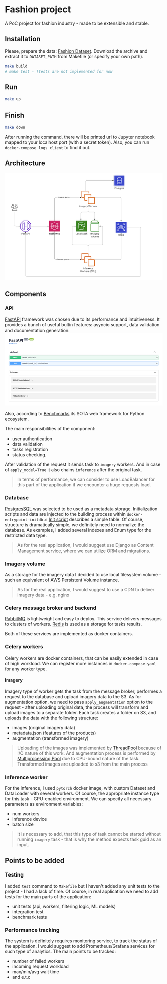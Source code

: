 Fashion project
====================
A PoC project for fashion industry - made to be extensible and stable.

## Installation
Please, prepare the data: [Fashion Dataset](https://www.kaggle.com/paramaggarwal/fashion-product-images-small). Download the archive and extract it to `DATASET_PATH` from Makefile (or specify your own path).
```sh
make build
# make test - !tests are not implemented for now
```
## Run
```sh
make up
```
## Finish
```sh
make down
```
After running the command, there will be printed url to Jupyter notebook mapped to your localhost port (with a secret token). Also, you can run `docker-compose logs client` to find it out.
## Architecture
![Architecture](./docs/diagrams/architecture.png)
## Components
### API
[FastAPI](https://fastapi.tiangolo.com/) framework was chosen due to its performance and intuitiveness.
It provides a bunch of useful bultin features: asyncio support, data validation and documentation generation:
![Documentation](./docs/images/swagger.png)

Also, according to [Benchmarks](https://www.techempower.com/benchmarks/#section=test&runid=7464e520-0dc2-473d-bd34-dbdfd7e85911&hw=ph&test=query&l=zijzen-7)
its SOTA web framework for Python ecosystem.

The main responsibilities of the component: 
- user authentication
- data validation 
- tasks registration
- status checking.

After validation of the request it sends task to `imagery` workers. And in case of `apply_model=True` it also chains `inference` after the original task. 

> In terms of performance, we can consider to use LoadBalancer for this part of the application if we encounter a huge requests load.
### Database
[PostgresSQL](https://www.postgresql.org/) was selected to be used as a metadata storage.
Initialization scripts and data are injected to the building process within `docker-entrypoint-initdb.d`
[Init script](src/database/sql/init.sql) describes a simple table. Of course, structure is dramatically simple, we definitely need to normalize the database.
As examples, I added several indexes and Enum type for the restricted data type.
>As for the real application, I would suggest use Django as Content Management service, where we can utilize ORM and migrations.
### Imagery volume
As a storage for the imagery data I decided to use local filesystem volume - such an equivalent of AWS Persistent Volume instance.
> As for the real application, I would suggest to use a CDN to deliver imagery data - e.g. nginx
 
### Celery message broker and backend
[RabbitMQ](https://www.rabbitmq.com/) is lightweight and easy to deploy. This service delivers messages to clusters of workers.
[Redis](https://redis.io/) is used as a storage for tasks results.

Both of these services are implemented as docker containers.
### Celery workers
Celery workers are docker containers, that can be easily extended in case of high workload. We can register more instances in `docker-compose.yaml` for any worker type.
#### Imagery
Imagery type of worker gets the task from the message broker, performes a request to the database and upload imagery data to the S3.
As for augmentation option, we need to pass `apply_augmentation` option to the request - after uploading original data, the process
will transform and upload images to a separate folder. Each task creates a folder on S3, and uploads the data with the following structure:
- images (original imagery data)
- metadata.json (features of the products)
- augmentation (transformed imagery)
> Uploading of the images was implemented by [ThreadPool](src/workers/imagery/app/uploader.py) because of I/O nature of this work.
> And augmentation process is performed by [Multiprocessing Pool](src/workers/imagery/app/augmentation.py) due to CPU-bound nature of the task. 
>Transformed images are uploaded to s3 from the main process
### Inference worker
For the inference, I used `pytorch` docker image, with custom Dataset and DataLoader with several workers.
Of course, the appropriate instance type for this task - GPU-enabled environment. We can specify all necessary parameters as environment variables: 
- num workers 
- inference device 
- batch size
> It is necessary to add, that this type of task cannot be started without running `imagery` task - that is why the method expects task guid as an input.
## Points to be added
### Testing
I added `test` command to `Makefile` but I haven't added any unit tests to the project - I had a lack of time. 
Of course, in real application we need to add tests for the main parts of the application:
- unit tests (api, workers, filtering logic, ML models)
- integration test
- benchmark tests
### Performance tracking
The system is definitely requires monitoring service, to track the status of the application. 
I would suggest to add Prometheus/Grafana services for such type of analytics. The main points to be tracked:
- number of failed workers
- incoming request workload
- max/min/avg wait time
- and e.t.c
